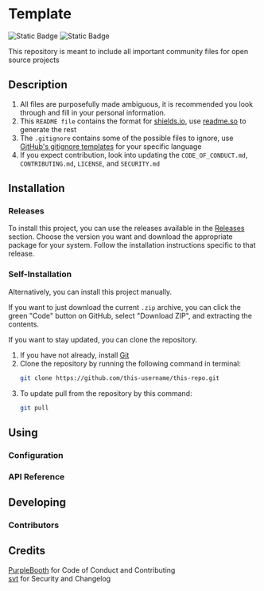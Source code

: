 # Template
![Static Badge](https://img.shields.io/badge/License-MIT-green)
![Static Badge](https://img.shields.io/badge/Version-v1.0-red)

This repository is meant to include all important community files for open source projects

## Description

1. All files are purposefully made ambiguous, it is recommended you look through and fill in your personal information.
2. This `README file` contains the format for [shields.io](https://img.shields.io), use [readme.so](https://readme.so/editor) to generate the rest
3. The `.gitignore` contains some of the possible files to ignore, use [GitHub's gitignore templates](https://github.com/github/gitignore) for your specific language
4. If you expect contribution, look into updating the `CODE_OF_CONDUCT.md`, `CONTRIBUTING.md`, `LICENSE`, and `SECURITY.md`

## Installation

### Releases

To install this project, you can use the releases available in the [Releases](./releases) section. Choose the version you want and download the appropriate package for your system. Follow the installation instructions specific to that release.

### Self-Installation

Alternatively, you can install this project manually. 

If you want to just download the current `.zip` archive, you can click the green "Code" button on GitHub, select "Download ZIP", and extracting the contents.

If you want to stay updated, you can clone the repository. 

1. If you have not already, install [Git](https://git-scm.com/)
2. Clone the repository by running the following command in terminal:
   ```bash
   git clone https://github.com/this-username/this-repo.git
   ```
3. To update pull from the repository by this command:
   ```bash
   git pull
   ```

## Using

### Configuration

### API Reference

## Developing

### Contributors

## Credits

[PurpleBooth](https://github.com/PurpleBooth/a-good-readme-template) for Code of Conduct and Contributing  
[svt](https://github.com/svt/open-source-project-template) for Security and Changelog